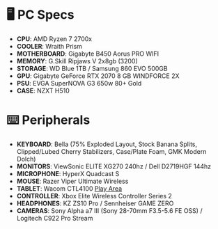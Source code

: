 # 🖥️ PC Specs
- **CPU**: AMD Ryzen 7 2700x
- **COOLER**: Wraith Prism
- **MOTHERBOARD**: Gigabyte B450 Aorus PRO WIFI
- **MEMORY**: G.Skill Ripjaws V 2x8gb (3200)
- **STORAGE**: WD Blue 1TB / Samsung 860 EVO 500GB
- **GPU**: Gigabyte GeForce RTX 2070 8 GB WINDFORCE 2X
- **PSU**: EVGA SuperNOVA G3 650w 80+ Gold
- **CASE**: NZXT H510

# ⌨️ Peripherals
* **KEYBOARD**: Bella (75% Exploded Layout, Stock Banana Splits, Clipped/Lubed Cherry Stabilizers, Case/Plate Foam, GMK Modern Dolch)
* **MONITORS**: ViewSonic ELITE XG270 240hz / Dell D2719HGF 144hz
* **MICROPHONE**: HyperX Quadcast S
* **MOUSE**: Razer Viper Ultimate Wireless
* **TABLET**: Wacom CTL4100 [Play Area](https://imgur.com/a/FaFj2Zm)
* **CONTROLLER**: Xbox Elite Wireless Controller Series 2
* **HEADPHONES**: KZ ZS10 Pro / Sennheiser GAME ZERO
* **CAMERAS**: Sony Alpha a7 III (Sony 28-70mm F3.5-5.6 FE OSS) / Logitech C922 Pro Stream
